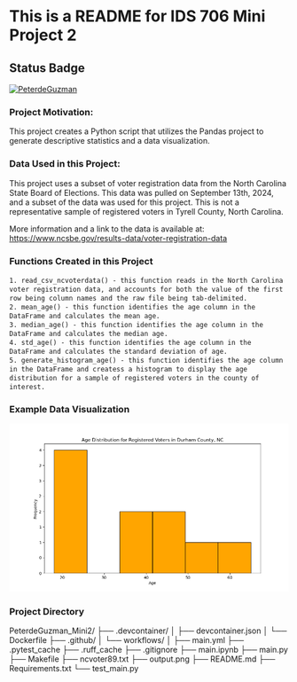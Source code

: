  # This is a README for IDS 706 Mini Project 2

## Status Badge 
[![PeterdeGuzman](https://github.com/nogibjj/PeterdeGuzman_Mini2/actions/workflows/main.yml/badge.svg)](https://github.com/nogibjj/PeterdeGuzman_Mini2/actions/workflows/main.yml)

### Project Motivation:
This project creates a Python script that utilizes the Pandas project to generate descriptive statistics and a data visualization. 



### Data Used in this Project:
This project uses a subset of voter registration data from the North Carolina State Board of Elections. This data was pulled on September 13th, 2024, and a subset of the data was used for this project. This is not a representative sample of registered voters in Tyrell County, North Carolina. 

More information and a link to the data is available at: https://www.ncsbe.gov/results-data/voter-registration-data

### Functions Created in this Project
    1. read_csv_ncvoterdata() - this function reads in the North Carolina voter registration data, and accounts for both the value of the first row being column names and the raw file being tab-delimited.
    2. mean_age() - this function identifies the age column in the DataFrame and calculates the mean age.
    3. median_age() - this function identifies the age column in the DataFrame and calculates the median age.
    4. std_age() - this function identifies the age column in the DataFrame and calculates the standard deviation of age.
    5. generate_histogram_age() - this function identifies the age column in the DataFrame and createss a histogram to display the age distribution for a sample of registered voters in the county of interest. 

### Example Data Visualization
![alt text](output.png)

### Project Directory
PeterdeGuzman_Mini2/
├── .devcontainer/
│   ├── devcontainer.json
│   └── Dockerfile
├── .github/
│   └── workflows/
│       ├── main.yml
├── .pytest_cache
├── .ruff_cache
├── .gitignore
├── main.ipynb
├── main.py
├── Makefile
├── ncvoter89.txt
├── output.png
├── README.md
├── Requirements.txt
└── test_main.py


